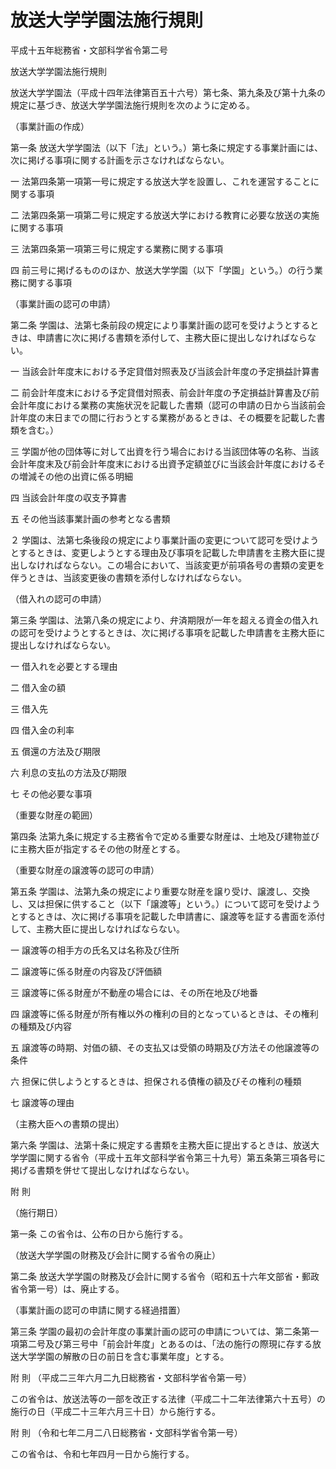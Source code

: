 # 放送大学学園法施行規則

平成十五年総務省・文部科学省令第二号

放送大学学園法施行規則

放送大学学園法（平成十四年法律第百五十六号）第七条、第九条及び第十九条の規定に基づき、放送大学学園法施行規則を次のように定める。

（事業計画の作成）

第一条 放送大学学園法（以下「法」という。）第七条に規定する事業計画には、次に掲げる事項に関する計画を示さなければならない。

一 法第四条第一項第一号に規定する放送大学を設置し、これを運営することに関する事項

二 法第四条第一項第二号に規定する放送大学における教育に必要な放送の実施に関する事項

三 法第四条第一項第三号に規定する業務に関する事項

四 前三号に掲げるもののほか、放送大学学園（以下「学園」という。）の行う業務に関する事項

（事業計画の認可の申請）

第二条 学園は、法第七条前段の規定により事業計画の認可を受けようとするときは、申請書に次に掲げる書類を添付して、主務大臣に提出しなければならない。

一 当該会計年度末における予定貸借対照表及び当該会計年度の予定損益計算書

二 前会計年度末における予定貸借対照表、前会計年度の予定損益計算書及び前会計年度における業務の実施状況を記載した書類（認可の申請の日から当該前会計年度の末日までの間に行おうとする業務があるときは、その概要を記載した書類を含む。）

三 学園が他の団体等に対して出資を行う場合における当該団体等の名称、当該会計年度末及び前会計年度末における出資予定額並びに当該会計年度におけるその増減その他の出資に係る明細

四 当該会計年度の収支予算書

五 その他当該事業計画の参考となる書類

２ 学園は、法第七条後段の規定により事業計画の変更について認可を受けようとするときは、変更しようとする理由及び事項を記載した申請書を主務大臣に提出しなければならない。この場合において、当該変更が前項各号の書類の変更を伴うときは、当該変更後の書類を添付しなければならない。

（借入れの認可の申請）

第三条 学園は、法第八条の規定により、弁済期限が一年を超える資金の借入れの認可を受けようとするときは、次に掲げる事項を記載した申請書を主務大臣に提出しなければならない。

一 借入れを必要とする理由

二 借入金の額

三 借入先

四 借入金の利率

五 償還の方法及び期限

六 利息の支払の方法及び期限

七 その他必要な事項

（重要な財産の範囲）

第四条 法第九条に規定する主務省令で定める重要な財産は、土地及び建物並びに主務大臣が指定するその他の財産とする。

（重要な財産の譲渡等の認可の申請）

第五条 学園は、法第九条の規定により重要な財産を譲り受け、譲渡し、交換し、又は担保に供すること（以下「譲渡等」という。）について認可を受けようとするときは、次に掲げる事項を記載した申請書に、譲渡等を証する書面を添付して、主務大臣に提出しなければならない。

一 譲渡等の相手方の氏名又は名称及び住所

二 譲渡等に係る財産の内容及び評価額

三 譲渡等に係る財産が不動産の場合には、その所在地及び地番

四 譲渡等に係る財産が所有権以外の権利の目的となっているときは、その権利の種類及び内容

五 譲渡等の時期、対価の額、その支払又は受領の時期及び方法その他譲渡等の条件

六 担保に供しようとするときは、担保される債権の額及びその権利の種類

七 譲渡等の理由

（主務大臣への書類の提出）

第六条 学園は、法第十条に規定する書類を主務大臣に提出するときは、放送大学学園に関する省令（平成十五年文部科学省令第三十九号）第五条第三項各号に掲げる書類を併せて提出しなければならない。

附 則

（施行期日）

第一条 この省令は、公布の日から施行する。

（放送大学学園の財務及び会計に関する省令の廃止）

第二条 放送大学学園の財務及び会計に関する省令（昭和五十六年文部省・郵政省令第一号）は、廃止する。

（事業計画の認可の申請に関する経過措置）

第三条 学園の最初の会計年度の事業計画の認可の申請については、第二条第一項第二号及び第三号中「前会計年度」とあるのは、「法の施行の際現に存する放送大学学園の解散の日の前日を含む事業年度」とする。

附 則 （平成二三年六月二九日総務省・文部科学省令第一号）

この省令は、放送法等の一部を改正する法律（平成二十二年法律第六十五号）の施行の日（平成二十三年六月三十日）から施行する。

附 則 （令和七年二月二八日総務省・文部科学省令第一号）

この省令は、令和七年四月一日から施行する。

